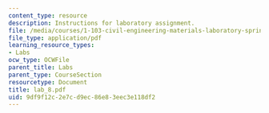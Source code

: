 ```yaml
---
content_type: resource
description: Instructions for laboratory assignment.
file: /media/courses/1-103-civil-engineering-materials-laboratory-spring-2004/9df9f12c2e7cd9ec86e83eec3e118df2_lab_8.pdf
file_type: application/pdf
learning_resource_types:
- Labs
ocw_type: OCWFile
parent_title: Labs
parent_type: CourseSection
resourcetype: Document
title: lab_8.pdf
uid: 9df9f12c-2e7c-d9ec-86e8-3eec3e118df2
---
```

